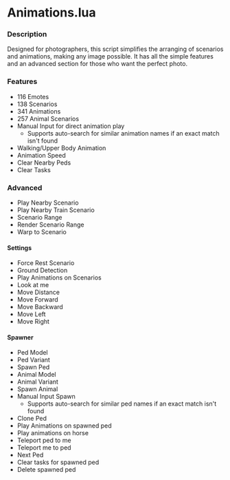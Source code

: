 # Animations.lua

### Description

Designed for photographers, this script simplifies the arranging of scenarios and animations, making any image possible. It has all the simple features and an advanced section for those who want the perfect photo.

### Features

- 116 Emotes
- 138 Scenarios
- 341 Animations
- 257 Animal Scenarios
- Manual Input for direct animation play
  - Supports auto-search for similar animation names if an exact match isn't found
- Walking/Upper Body Animation
- Animation Speed
- Clear Nearby Peds
- Clear Tasks

### Advanced

- Play Nearby Scenario
- Play Nearby Train Scenario
- Scenario Range 
- Render Scenario Range
- Warp to Scenario

#### Settings

- Force Rest Scenario
- Ground Detection
- Play Animations on Scenarios
- Look at me
- Move Distance 
- Move Forward
- Move Backward
- Move Left
- Move Right

#### Spawner

- Ped Model
- Ped Variant
- Spawn Ped
- Animal Model
- Animal Variant
- Spawn Animal
- Manual Input Spawn
  - Supports auto-search for similar ped names if an exact match isn't found
- Clone Ped
- Play Animations on spawned ped
- Play animations on horse
- Teleport ped to me
- Teleport me to ped
- Next Ped
- Clear tasks for spawned ped
- Delete spawned ped
